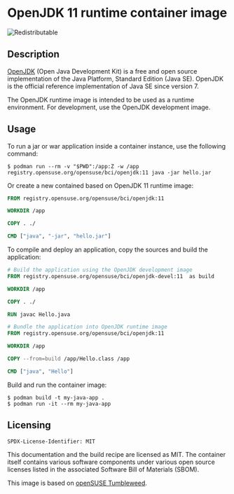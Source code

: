 # OpenJDK 11 runtime container image

![Redistributable](https://img.shields.io/badge/Redistributable-Yes-green)

## Description

[OpenJDK](https://openjdk.org/) (Open Java Development Kit) is a free and open source implementation of the Java Platform, Standard Edition (Java SE). OpenJDK is the official reference implementation of Java SE since version 7.

The OpenJDK runtime image is intended to be used as a runtime environment. For development, use the OpenJDK development image.

## Usage

To run a jar or war application inside a container instance, use the following command:

```ShellSession
$ podman run --rm -v "$PWD":/app:Z -w /app registry.opensuse.org/opensuse/bci/openjdk:11 java -jar hello.jar
```

Or create a new contained based on OpenJDK 11 runtime image:

```Dockerfile
FROM registry.opensuse.org/opensuse/bci/openjdk:11

WORKDIR /app

COPY . ./

CMD ["java", "-jar", "hello.jar"]
```

To compile and deploy an application, copy the sources and build the application:

```Dockerfile
# Build the application using the OpenJDK development image
FROM registry.opensuse.org/opensuse/bci/openjdk-devel:11  as build

WORKDIR /app

COPY . ./

RUN javac Hello.java

# Bundle the application into OpenJDK runtime image
FROM registry.opensuse.org/opensuse/bci/openjdk:11

WORKDIR /app

COPY --from=build /app/Hello.class /app

CMD ["java", "Hello"]
```

Build and run the container image:

```ShellSession
$ podman build -t my-java-app .
$ podman run -it --rm my-java-app
```

## Licensing

`SPDX-License-Identifier: MIT`

This documentation and the build recipe are licensed as MIT.
The container itself contains various software components under various open source licenses listed in the associated
Software Bill of Materials (SBOM).

This image is based on [openSUSE Tumbleweed](https://get.opensuse.org/tumbleweed/).
